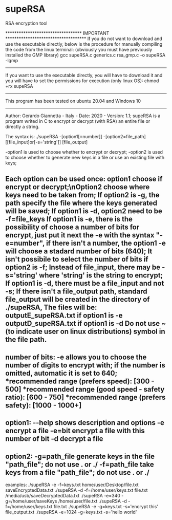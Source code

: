 # supeRSA
RSA encryption tool

********************************** IMPORTANT ************************************
If you do not want to download and use the executable directly, 
below is the procedure for manually compiling the code from the linux terminal:
(obviously you must have previously installed the GMP library)
gcc supeRSA.c generics.c rsa_gmp.c -o supeRSA -lgmp
*********************************************************************************
If you want to use the executable directly, you will have to download it and 
you will have to set the permissions for execution (only linux OS):
chmod +rx supeRSA
*********************************************************************************
This program has been tested on ubuntu 20.04 and Windows 10
*********************************************************************************

Author: Gerardo Giannetta - Italy - Date: 2020 - Version: 1.1;
supeRSA is a program writed in C to encrypt or decrypt (with RSA) an entire file or directly a string.

The syntax is: ./supeRSA -[option1[=number]] -[option2=file_path] [[file_input]or[-s='string']] [file_output]

-option1 is used to choose whether to encrypt or decrypt;
-option2 is used to choose whether to generate new keys in a file or use an existing file with keys;

Each option can be used once:
option1 choose if encrypt or decrypt;\nOption2 choose where keys need to be taken from;
If option2 is -g, the path specify the file where the keys generated will be saved;
If option1 is -d, option2 need to be -f=file_keys
If option1 is -e, there is the possibility of choose a number of bits for encrypt, just put it next the -e with the syntax "-e=number",
if there isn't a number, the option1 -e will choose a stadard number of bits (640);
It isn't possibile to select the number of bits if option2 is -f;
Instead of file_input, there may be -s='string' where 'string' is the string to encrypt;
If option1 is -d, there must be a file_input and not -s;
If there isn't a file_output path, standard file_output will be created in the directory of ./supeRSA,
The files will be: outputE_supeRSA.txt if option1 is -e
                   outputD_supeRSA.txt if option1 is -d
Do not use ~ (to indicate user on linux distributions) symbol in the file path.
-------------------------------------------------------------------------------
number of bits: -e allows you to choose the number of digits to encrypt with;
                if the number is omitted, automatic it is set to 640;
*recommended range (prefers speed):             [300 - 500]
*recommended range (good speed - safety ratio): [600 - 750]
*recommended range (prefers safety):            [1000 - 1000+]
-------------------------------------------------------------------------------
option1: --help            shows description and options
         -e                encrypt a file
         -e=bit            encrypt a file with this number of bit
         -d                decrypt a file
-------------------------------------------------------------------------------
option2: -g=path_file     generate keys in the file "path_file";
                          do not use . or ./
         -f=path_file     take keys from a file "path_file";
                          do not use . or ./
-------------------------------------------------------------------------------
examples: ./supeRSA -e -f=keys.txt home/user/Desktop/file.txt saveEncryptedData.txt
          ./supeRSA -d -f=/home/user/keys.txt file.txt /media/usb/saveDecryptedData.txt
          ./supeRSA -e=340 -g=/home/user/saveKeys /home/user/file.txt
          ./supeRSA -d -f=/home/user/keys.txt file.txt
          ./supeRSA -e -g=keys.txt -s='encrypt this' file_output.txt
          ./supeRSA -e=1024 -g=keys.txt -s='hello world'
          
          
